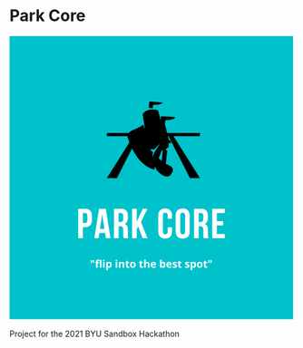 # Park Core
![Park Core Icon](/resources/park-core-icon.png)

Project for the 2021 BYU Sandbox Hackathon
